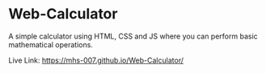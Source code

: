 # Web-Calculator
A simple calculator using HTML, CSS and JS where you can perform basic mathematical operations.

Live Link: https://mhs-007.github.io/Web-Calculator/
